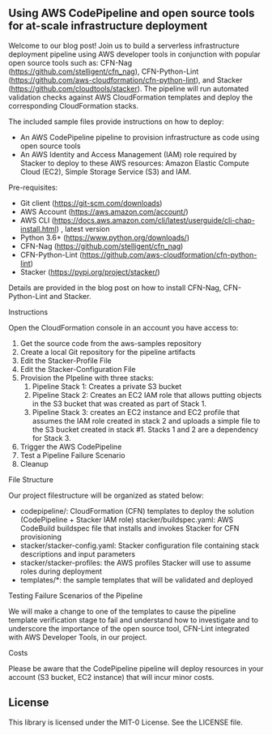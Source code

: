 ## Using AWS CodePipeline and open source tools for at-scale infrastructure deployment

Welcome to our blog post! Join us to build a serverless infrastructure deployment pipeline using AWS developer tools in conjunction with popular open source tools such as: CFN-Nag (https://github.com/stelligent/cfn_nag), CFN-Python-Lint (https://github.com/aws-cloudformation/cfn-python-lint), and Stacker (https://github.com/cloudtools/stacker). The pipeline will run automated validation checks against AWS CloudFormation templates and deploy the corresponding CloudFormation stacks.

The included sample files provide instructions on how to deploy:

* An AWS CodePipeline pipeline to provision infrastructure as code using open source tools
* An AWS Identity and Access Management (IAM) role required by Stacker to deploy to these AWS resources: Amazon Elastic Compute Cloud (EC2), Simple Storage Service (S3) and IAM.

Pre-requisites:

* Git client (https://git-scm.com/downloads) 
* AWS Account (https://aws.amazon.com/account/)
* AWS CLI (https://docs.aws.amazon.com/cli/latest/userguide/cli-chap-install.html) , latest version
* Python 3.6+ (https://www.python.org/downloads/)
* CFN-Nag (https://github.com/stelligent/cfn_nag)
* CFN-Python-Lint (https://github.com/aws-cloudformation/cfn-python-lint)
* Stacker (https://pypi.org/project/stacker/)

Details are provided in the blog post on how to install CFN-Nag, CFN-Python-Lint and Stacker.


Instructions

Open the CloudFormation console in an account you have access to:

1. Get the source code from the aws-samples repository
2. Create a local Git repository for the pipeline artifacts
3. Edit the Stacker-Profile File
4. Edit the Stacker-Configuration File
5. Provision the PIpeline with three stacks:
    1. Pipeline Stack 1: Creates a private S3 bucket
    2. Pipeline Stack 2: Creates an EC2 IAM role that allows putting objects in the S3 bucket that was created as part of Stack 1.
    3. Pipeline Stack 3:  creates an EC2 instance and EC2 profile that assumes the IAM role created in stack 2 and uploads a simple file to the S3 bucket created in stack #1. Stacks 1 and 2 are a dependency for Stack 3. 
6. Trigger the AWS CodePipeline
7. Test a Pipeline Failure Scenario
8. Cleanup

File Structure

Our project filestructure will be organized as stated below:


* codepipeline/: CloudFormation (CFN) templates to deploy the solution (CodePipeline + Stacker IAM role) stacker/buildspec.yaml: AWS CodeBuild buildspec file that installs and invokes Stacker for CFN provisioning 
* stacker/stacker-config.yaml: Stacker configuration file containing stack descriptions and input parameters 
* stacker/stacker-profiles: the AWS profiles Stacker will use to assume roles during deployment 
* templates/*: the sample templates that will be validated and deployed

Testing Failure Scenarios of the Pipeline

We will make a change to one of the templates to cause the pipeline template verification stage to fail and understand how to investigate and to underscore the importance of the open source tool, CFN-Lint integrated with AWS Developer Tools, in our project. 

Costs

Please be aware that the CodePipeline pipeline will deploy resources in your account (S3 bucket, EC2 instance) that will incur minor costs.




## License

This library is licensed under the MIT-0 License. See the LICENSE file.

